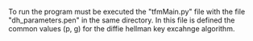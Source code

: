 To run the program must be executed the "tfmMain.py" file with the file "dh_parameters.pen" in the same directory. In this file is defined the common values (p, g) for the diffie hellman key excahnge algorithm.